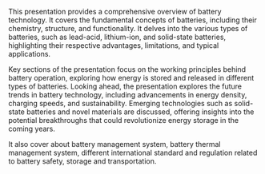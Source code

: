 This presentation provides a comprehensive overview of battery technology. It covers the fundamental concepts of batteries, including their chemistry, structure, and functionality.
It delves into the various types of batteries, such as lead-acid, lithium-ion, and solid-state batteries, highlighting their respective advantages, limitations, and typical applications.

Key sections of the presentation focus on the working principles behind battery operation, exploring how energy is stored and released in different types of batteries. 
Looking ahead, the presentation explores the future trends in battery technology, including advancements in energy density, charging speeds, and sustainability. Emerging technologies such as solid-state batteries and novel materials are discussed, offering insights into the potential breakthroughs that could revolutionize energy storage in the coming years.

It also cover about battery management system, battery thermal management system, different international standard and regulation related to battery safety, storage and transportation.
